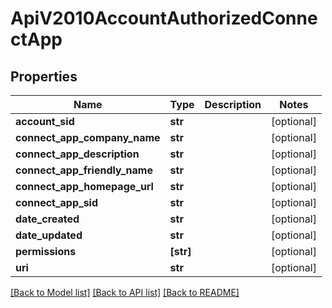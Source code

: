 # ApiV2010AccountAuthorizedConnectApp

## Properties
Name | Type | Description | Notes
------------ | ------------- | ------------- | -------------
**account_sid** | **str** |  | [optional] 
**connect_app_company_name** | **str** |  | [optional] 
**connect_app_description** | **str** |  | [optional] 
**connect_app_friendly_name** | **str** |  | [optional] 
**connect_app_homepage_url** | **str** |  | [optional] 
**connect_app_sid** | **str** |  | [optional] 
**date_created** | **str** |  | [optional] 
**date_updated** | **str** |  | [optional] 
**permissions** | **[str]** |  | [optional] 
**uri** | **str** |  | [optional] 

[[Back to Model list]](../README.md#documentation-for-models) [[Back to API list]](../README.md#documentation-for-api-endpoints) [[Back to README]](../README.md)


